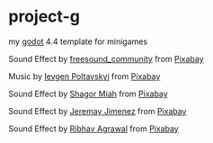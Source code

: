 # project-g

my [godot](https://godotengine.org/) 4.4 template for minigames

Sound Effect by <a href="https://pixabay.com/users/freesound_community-46691455/?utm_source=link-attribution&utm_medium=referral&utm_campaign=music&utm_content=102828">freesound_community</a> from <a href="https://pixabay.com/sound-effects//?utm_source=link-attribution&utm_medium=referral&utm_campaign=music&utm_content=102828">Pixabay</a>

Music by <a href="https://pixabay.com/users/hitslab-47305729/?utm_source=link-attribution&utm_medium=referral&utm_campaign=music&utm_content=313055">Ievgen Poltavskyi</a> from <a href="https://pixabay.com/music//?utm_source=link-attribution&utm_medium=referral&utm_campaign=music&utm_content=313055">Pixabay</a>

Sound Effect by <a href="https://pixabay.com/users/u_31vnwfmzt6-31480456/?utm_source=link-attribution&utm_medium=referral&utm_campaign=music&utm_content=126627">Shagor Miah</a> from <a href="https://pixabay.com//?utm_source=link-attribution&utm_medium=referral&utm_campaign=music&utm_content=126627">Pixabay</a>

Sound Effect by <a href="https://pixabay.com/users/jeremayjimenez-28887262/?utm_source=link-attribution&utm_medium=referral&utm_campaign=music&utm_content=319318">Jeremay Jimenez</a> from <a href="https://pixabay.com/sound-effects//?utm_source=link-attribution&utm_medium=referral&utm_campaign=music&utm_content=319318">Pixabay</a>

Sound Effect by <a href="https://pixabay.com/users/ribhavagrawal-39286533/?utm_source=link-attribution&utm_medium=referral&utm_campaign=music&utm_content=230505">Ribhav Agrawal</a> from <a href="https://pixabay.com/sound-effects//?utm_source=link-attribution&utm_medium=referral&utm_campaign=music&utm_content=230505">Pixabay</a>
